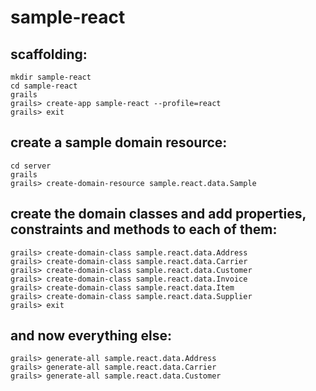 # sample-react

## scaffolding:
```
mkdir sample-react
cd sample-react
grails
grails> create-app sample-react --profile=react
grails> exit
```

## create a sample domain resource:
```
cd server
grails
grails> create-domain-resource sample.react.data.Sample
```

## create the domain classes and add properties, constraints and methods to each of them:
```
grails> create-domain-class sample.react.data.Address
grails> create-domain-class sample.react.data.Carrier
grails> create-domain-class sample.react.data.Customer
grails> create-domain-class sample.react.data.Invoice
grails> create-domain-class sample.react.data.Item
grails> create-domain-class sample.react.data.Supplier
grails> exit
```

## and now everything else:
```
grails> generate-all sample.react.data.Address
grails> generate-all sample.react.data.Carrier
grails> generate-all sample.react.data.Customer
```
